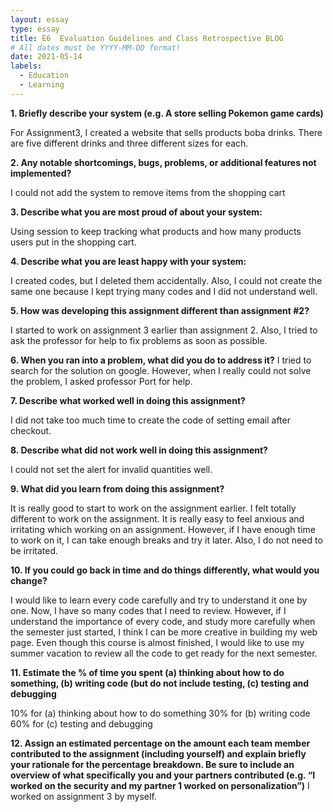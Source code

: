 ```yaml
---
layout: essay
type: essay
title: E6  Evaluation Guidelines and Class Retrospective BLOG
# All dates must be YYYY-MM-DD format!
date: 2021-05-14
labels:
  - Education
  - Learning
--- 
```


<strong>1. Briefly describe your system (e.g. A store selling Pokemon game cards)</strong>

For Assignment3, I created a website that sells products boba drinks. There are five different drinks and three different sizes for each.

<strong>2. Any notable shortcomings, bugs, problems, or additional features not implemented?</strong>

I could not add the system to remove items from the shopping cart

<strong>3. Describe what you are most proud of about your system:</strong>

Using session to keep tracking what products and how many products users put in the shopping cart. 

<strong>4. Describe what you are least happy with your system:</strong>

I created codes, but I deleted them accidentally. Also, I could not create the same one because I kept trying many codes and I did not understand well.

<strong>5. How was developing this assignment different than assignment #2?</strong>

I started to work on assignment 3 earlier than assignment 2. Also, I tried to ask the professor for help to fix problems as soon as possible.

<strong>6. When you ran into a problem, what did you do to address it?</strong>
I tried to search for the solution on google. However, when I really could not solve the problem, I asked professor Port for help. 

<strong>7. Describe what worked well in doing this assignment?</strong>

I did not take too much time to create the code of setting email after checkout. 

<strong>8. Describe what did not work well in doing this assignment?</strong>

I could not set the alert for invalid quantities well.

<strong> 9. What did you learn from doing this assignment? </strong>

It is really good to start to work on the assignment earlier. I felt totally different to work on the assignment. It is really easy to feel anxious and irritating which working on an assignment. However, if I have enough time to work on it, I can take enough breaks and try it later. Also, I do not need to be irritated. 

<strong> 10. If you could go back in time and do things differently, what would you change? </strong>

I would like to learn every code carefully and try to understand it one by one. Now, I have so many codes that I need to review. However, if I understand the importance of every code, and study more carefully when the semester just started, I think I can be more creative in building my web page. Even though this course is almost finished, I would like to use my summer vacation to review all the code to get ready for the next semester. 

<strong> 11. Estimate the % of time you spent (a) thinking about how to do something, (b) writing code (but do not include testing, (c) testing and debugging </strong>

10% for (a) thinking about how to do something
30% for (b) writing code 
60% for (c) testing and debugging

<strong> 12. Assign an estimated percentage on the amount each team member contributed to the assignment (including yourself) and explain briefly your rationale for the percentage breakdown. Be sure to include an overview of what specifically you and your partners contributed (e.g. “I worked on the security and my partner 1 worked on personalization”)</strong>
I worked on assignment 3 by myself.

